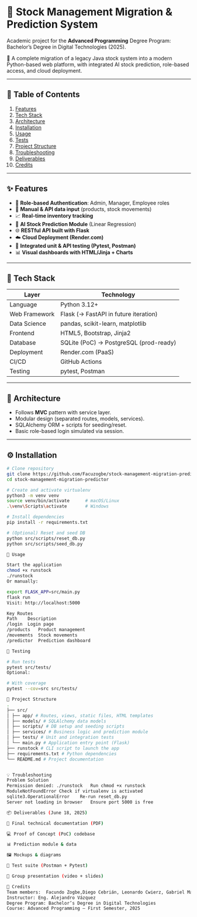# 🧠 Stock Management Migration & Prediction System

Academic project for the **Advanced Programming**
Degree Program: Bachelor’s Degree in Digital Technologies
(2025).

🚀 A complete migration of a legacy Java stock system into a modern Python-based web platform, with integrated AI stock prediction, role-based access, and cloud deployment.

---

## 📑 Table of Contents

1. [Features](#features)
2. [Tech Stack](#tech-stack)
3. [Architecture](#architecture)
4. [Installation](#installation)
5. [Usage](#usage)
6. [Tests](#tests)
7. [Project Structure](#project-structure)
8. [Troubleshooting](#troubleshooting)
9. [Deliverables](#deliverables)
10. [Credits](#credits)

---

## ✨ Features

- 🔐 **Role-based Authentication**: Admin, Manager, Employee roles
- 🧾 **Manual & API data input** (products, stock movements)
- 📈 **Real-time inventory tracking**
- 🤖 **AI Stock Prediction Module** (Linear Regression)
- 🌐 **RESTful API built with Flask**
- ☁️ **Cloud Deployment (Render.com)**
- 🧪 **Integrated unit & API testing (Pytest, Postman)**
- 📊 **Visual dashboards with HTML/Jinja + Charts**


---

## 🔧 Tech Stack

| Layer            | Technology                             |
|------------------|-----------------------------------------|
| Language         | Python 3.12+                            |
| Web Framework    | Flask (→ FastAPI in future iteration)   |
| Data Science     | pandas, scikit-learn, matplotlib         |
| Frontend         | HTML5, Bootstrap, Jinja2                |
| Database         | SQLite (PoC) → PostgreSQL (prod-ready) |
| Deployment       | Render.com (PaaS)                       |
| CI/CD            | GitHub Actions                          |
| Testing          | pytest, Postman                         |

---

## 🧱 Architecture

- Follows **MVC** pattern with service layer.
- Modular design (separated routes, models, services).
- SQLAlchemy ORM + scripts for seeding/reset.
- Basic role-based login simulated via session.


---

## ⚙️ Installation

```bash
# Clone repository
git clone https://github.com/Facuzogbe/stock-management-migration-predictor.git
cd stock-management-migration-predictor

# Create and activate virtualenv
python3 -m venv venv
source venv/bin/activate      # macOS/Linux
.\venv\Scripts\activate       # Windows

# Install dependencies
pip install -r requirements.txt

# (Optional) Reset and seed DB
python src/scripts/reset_db.py
python src/scripts/seed_db.py

🚀 Usage

Start the application
chmod +x runstock
./runstock
Or manually:

export FLASK_APP=src/main.py
flask run
Visit: http://localhost:5000

Key Routes
Path	Description
/login	Login page
/products	Product management
/movements	Stock movements
/predictor	Prediction dashboard

🧪 Testing

# Run tests
pytest src/tests/
Optional:

# With coverage
pytest --cov=src src/tests/

📁 Project Structure
.
├── src/
│ ├── app/ # Routes, views, static files, HTML templates
│ ├── models/ # SQLAlchemy data models
│ ├── scripts/ # DB setup and seeding scripts
│ ├── services/ # Business logic and prediction module
│ ├── tests/ # Unit and integration tests
│ └── main.py # Application entry point (Flask)
├── runstock # CLI script to launch the app
├── requirements.txt # Python dependencies
└── README.md # Project documentation


💡 Troubleshooting
Problem	Solution
Permission denied: ./runstock	Run chmod +x runstock
ModuleNotFoundError	Check if virtualenv is activated
sqlite3.OperationalError	Re-run reset_db.py
Server not loading in browser	Ensure port 5000 is free

📦 Deliverables (June 18, 2025)

📄 Final technical documentation (PDF)

💻 Proof of Concept (PoC) codebase

📊 Prediction module & data

🖼️ Mockups & diagrams

🧪 Test suite (Postman + Pytest)

🎥 Group presentation (video + slides)

👥 Credits
Team members:  Facundo Zogbe,Diego Cebrián, Leonardo Cwierz, Gabriel Martin Oldani, Marcelo Martínez.
Instructor: Eng. Alejandro Vázquez
Degree Program: Bachelor’s Degree in Digital Technologies
Course: Advanced Programming – First Semester, 2025

